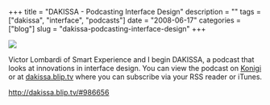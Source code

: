 +++
title = "DAKISSA - Podcasting Interface Design"
description = ""
tags = ["dakissa", "interface", "podcasts"]
date = "2008-06-17"
categories = ["blog"]
slug = "dakissa-podcasting-interface-design"
+++



  <div class="notebook-screenshot"><a href="http://dakissa.blip.tv/#986656"><img id='bluga-thumbnail-1309' class='bluga-thumbnail large' src='http://media.konigi.com/bluga/
wt4857f2679cec5.jpg'/></a></div><p>Victor Lombardi of Smart Experience and I begin DAKISSA, a podcast that looks at innovations in interface design. You can view the podcast on <a href="../podcast/index.html">Konigi</a> or at <a href="http://dakissa.blip.tv/">dakissa.blip.tv</a> where you can subscribe via your RSS reader or iTunes.</p>
    
  <a href="http://dakissa.blip.tv/#986656">http://dakissa.blip.tv/#986656</a>
